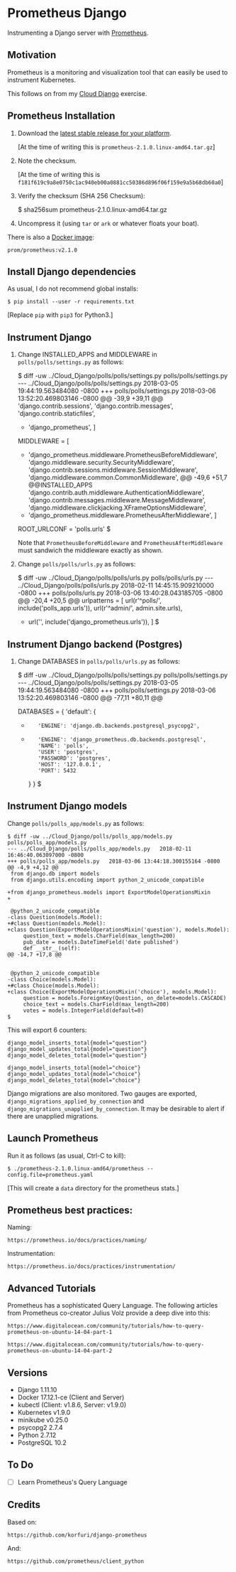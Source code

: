 # Prometheus Django

Instrumenting a Django server with [Prometheus](https://prometheus.io/).

## Motivation

Prometheus is a monitoring and visualization tool that can easily be used to instrument Kubernetes.

This follows on from my [Cloud Django](https://github.com/mramshaw/Cloud_Django) exercise.

## Prometheus Installation

1. Download the [latest stable release for your platform](https://prometheus.io/download/).

    [At the time of writing this is `prometheus-2.1.0.linux-amd64.tar.gz`]

2. Note the checksum.

    [At the time of writing this is `f181f619c9a8e0750c1ac940eb00a0881cc50386d896f06f159e9a5b68db60a0`]

3. Verify the checksum (SHA 256 Checksum):

    $ sha256sum prometheus-2.1.0.linux-amd64.tar.gz

4. Uncompress it (using `tar` or `ark` or whatever floats your boat).

There is also a [Docker image](https://hub.docker.com/r/prom/prometheus/):

    prom/prometheus:v2.1.0

## Install Django dependencies

As usual, I do not recommend global installs:

    $ pip install --user -r requirements.txt

[Replace `pip` with `pip3` for Python3.]

## Instrument Django

1. Change INSTALLED_APPS and MIDDLEWARE in `polls/polls/settings.py` as follows:

    $ diff -uw ../Cloud_Django/polls/polls/settings.py polls/polls/settings.py
    --- ../Cloud_Django/polls/polls/settings.py	2018-03-05 19:44:19.563484080 -0800
    +++ polls/polls/settings.py	2018-03-06 13:52:20.469803146 -0800
    @@ -39,9 +39,11 @@
         'django.contrib.sessions',
         'django.contrib.messages',
         'django.contrib.staticfiles',
    +    'django_prometheus',
     ]
     
     MIDDLEWARE = [
    +    'django_prometheus.middleware.PrometheusBeforeMiddleware',
         'django.middleware.security.SecurityMiddleware',
         'django.contrib.sessions.middleware.SessionMiddleware',
         'django.middleware.common.CommonMiddleware',
    @@ -49,6 +51,7 @@INSTALLED_APPS
         'django.contrib.auth.middleware.AuthenticationMiddleware',
         'django.contrib.messages.middleware.MessageMiddleware',
         'django.middleware.clickjacking.XFrameOptionsMiddleware',
    +    'django_prometheus.middleware.PrometheusAfterMiddleware',
     ]
     
     ROOT_URLCONF = 'polls.urls'
    $

    Note that `PrometheusBeforeMiddleware` and `PrometheusAfterMiddleware` must sandwich the middleware exactly as shown.

2. Change `polls/polls/urls.py` as follows:

    $ diff -uw ../Cloud_Django/polls/polls/urls.py polls/polls/urls.py
    --- ../Cloud_Django/polls/polls/urls.py	2018-02-11 14:45:15.909210000 -0800
    +++ polls/polls/urls.py	2018-03-06 13:40:28.043185705 -0800
    @@ -20,4 +20,5 @@
     urlpatterns = [
         url(r'^polls/', include('polls_app.urls')),
         url(r'^admin/', admin.site.urls),
    +    url('', include('django_prometheus.urls')),
     ]
    $

## Instrument Django backend (Postgres)

1. Change DATABASES in `polls/polls/urls.py` as follows:

    $ diff -uw ../Cloud_Django/polls/polls/settings.py polls/polls/settings.py
    --- ../Cloud_Django/polls/polls/settings.py	2018-03-05 19:44:19.563484080 -0800
    +++ polls/polls/settings.py	2018-03-06 13:52:20.469803146 -0800
    @@ -77,11 +80,11 @@
     
     DATABASES = {
         'default': {
    -        'ENGINE': 'django.db.backends.postgresql_psycopg2',
    +        'ENGINE': 'django_prometheus.db.backends.postgresql',
             'NAME': 'polls',
             'USER': 'postgres',
             'PASSWORD': 'postgres',
             'HOST': '127.0.0.1',
             'PORT': 5432
         }
     }
    $

## Instrument Django models

Change `polls/polls_app/models.py` as follows:

    $ diff -uw ../Cloud_Django/polls/polls_app/models.py polls/polls_app/models.py
    --- ../Cloud_Django/polls/polls_app/models.py	2018-02-11 16:46:40.063097000 -0800
    +++ polls/polls_app/models.py	2018-03-06 13:44:18.300155164 -0800
    @@ -4,9 +4,12 @@
     from django.db import models
     from django.utils.encoding import python_2_unicode_compatible
     
    +from django_prometheus.models import ExportModelOperationsMixin
    +
     
     @python_2_unicode_compatible
    -class Question(models.Model):
    +#class Question(models.Model):
    +class Question(ExportModelOperationsMixin('question'), models.Model):
         question_text = models.CharField(max_length=200)
         pub_date = models.DateTimeField('date published')
         def __str__(self):
    @@ -14,7 +17,8 @@
     
     
     @python_2_unicode_compatible
    -class Choice(models.Model):
    +#class Choice(models.Model):
    +class Choice(ExportModelOperationsMixin('choice'), models.Model):
         question = models.ForeignKey(Question, on_delete=models.CASCADE)
         choice_text = models.CharField(max_length=200)
         votes = models.IntegerField(default=0)
    $

This will export 6 counters:

    django_model_inserts_total{model="question"}
    django_model_updates_total{model="question"}
    django_model_deletes_total{model="question"}

    django_model_inserts_total{model="choice"}
    django_model_updates_total{model="choice"}
    django_model_deletes_total{model="choice"}

Django migrations are also monitored. Two gauges are exported, `django_migrations_applied_by_connection`
and `django_migrations_unapplied_by_connection`. It may be desirable to alert if there are unapplied migrations.

## Launch Prometheus

Run it as follows (as usual, Ctrl-C to kill):

    $ ./prometheus-2.1.0.linux-amd64/prometheus --config.file=prometheus.yaml

[This will create a `data` directory for the prometheus stats.]

## Prometheus best practices:

Naming:

    https://prometheus.io/docs/practices/naming/

Instrumentation:

    https://prometheus.io/docs/practices/instrumentation/

## Advanced Tutorials

Prometheus has a sophisticated Query Language. The following articles from Prometheus
co-creator Julius Volz provide a deep dive into this:

    https://www.digitalocean.com/community/tutorials/how-to-query-prometheus-on-ubuntu-14-04-part-1

    https://www.digitalocean.com/community/tutorials/how-to-query-prometheus-on-ubuntu-14-04-part-2

## Versions

* Django 1.11.10
* Docker 17.12.1-ce (Client and Server)
* kubectl (Client: v1.8.6, Server: v1.9.0)
* Kubernetes v1.9.0
* minikube v0.25.0
* psycopg2 2.7.4
* Python 2.7.12
* PostgreSQL 10.2

## To Do

* [ ] Learn Prometheus's Query Language

## Credits

Based on:

    https://github.com/korfuri/django-prometheus

And:

    https://github.com/prometheus/client_python
